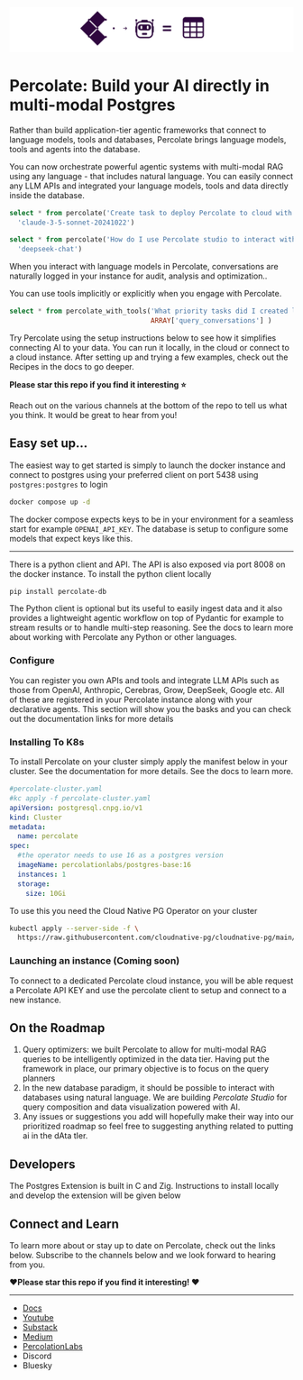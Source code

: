 
<img src=".assets/images/PercolateAgentTables.png"  />

# Percolate: Build your AI directly in multi-modal Postgres

Rather than build application-tier agentic frameworks that connect to language models, tools and databases, Percolate brings language models, tools and agents into the database.

You can now orchestrate powerful agentic systems with multi-modal RAG using any language - that includes natural language. You can easily connect any LLM APIs and integrated your language models, tools and data directly inside the database. 


```sql
select * from percolate('Create task to deploy Percolate to cloud with instructions', 
  'claude-3-5-sonnet-20241022')
```

```sql
select * from percolate('How do I use Percolate studio to interact with my instance', 
  'deepseek-chat')
```

When you interact with language models in Percolate, conversations are naturally logged in your instance for audit, analysis and optimization..

You can use tools implicitly or explicitly when you engage with Percolate.

```sql
select * from percolate_with_tools('What priority tasks did I created last week? How many did i create?', 
                                   ARRAY['query_conversations'] )
```

Try Percolate using the setup instructions below to see how it simplifies connecting AI to your data. You can run it locally, in the cloud or connect to a cloud instance. After setting up and trying a few examples, check out the Recipes in the docs to go deeper.

**Please star this repo if you find it interesting ⭐**

Reach out on the various channels at the bottom of the repo to tell us what you think. It would be great to hear from you!

## Easy set up...

The easiest way to get started is simply to launch the docker instance and connect to postgres using your preferred client on port 5438 using `postgres:postgres` to login

```bash
docker compose up -d
```

The docker compose expects keys to be in your environment for a seamless start for example `OPENAI_API_KEY`. The database is setup to configure some models that expect keys like this.

---

There is a python client and API. The API is also exposed via port 8008 on the docker instance. To install the python client locally 

```bash
pip install percolate-db
```

The Python client is optional but its useful to easily ingest data and it also provides a lightweight agentic workflow on top of Pydantic for example to stream results or to handle multi-step reasoning. See the docs to learn more about working with Percolate any Python or other languages.

### Configure

You can register you own APIs and tools and integrate LLM APIs such as those from OpenAI, Anthropic, Cerebras, Grow, DeepSeek, Google etc. All of these are registered in your Percolate instance along with your declarative agents. This section will show you the basks and you can check out the documentation links for more details

### Installing To K8s

To install Percolate on your cluster simply apply the manifest below in your cluster. See the documentation for more details. See the docs to learn more.

```yaml
#percolate-cluster.yaml
#kc apply -f percolate-cluster.yaml
apiVersion: postgresql.cnpg.io/v1
kind: Cluster
metadata:
  name: percolate
spec:
  #the operator needs to use 16 as a postgres version
  imageName: percolationlabs/postgres-base:16
  instances: 1
  storage:
    size: 10Gi
```

To use this you need the Cloud Native PG Operator on your cluster

```bash
kubectl apply --server-side -f \
  https://raw.githubusercontent.com/cloudnative-pg/cloudnative-pg/main/releases/cnpg-1.24.0.yaml

```

### Launching an instance (Coming soon)

To connect to a dedicated Percolate cloud instance, you will be able request a Percolate API KEY and use the percolate client to setup and connect to a new instance. 

## On the Roadmap

1. Query optimizers: we built Percolate to allow for multi-modal RAG queries to be intelligently optimized in the data tier. Having put the framework in place, our primary objective is to focus on the query planners
2. In the new database paradigm, it should be possible to interact with databases using natural language. We are building _Percolate Studio_ for query composition and data visualization powered with AI.
3. Any issues or suggestions you add will hopefully make their way into our prioritized roadmap so feel free to suggesting anything related to putting ai in the dAta tIer.



## Developers

The Postgres Extension is built in C and Zig. Instructions to install locally and develop the extension will be given below

## Connect and Learn

To learn more about or stay up to date on Percolate, check out the links below. Subscribe to the channels below and we look forward to hearing from you. 

**❤️Please star this repo if you find it interesting! ❤️**

---


- [Docs](https://percolation-labs.gitbook.io/percolation-labs)
- [Youtube](https://www.youtube.com/@PercolationLabs)
- [Substack](https://percolationlabs.substack.com/)
- [Medium](https://medium.com/percolation-labs)
- [PercolationLabs](https://percolationlabs.ai/)
- Discord
- Bluesky
